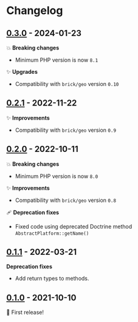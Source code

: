 # Changelog

## [0.3.0](https://github.com/brick/geo-doctrine/releases/tag/0.3.0) - 2024-01-23

💥 **Breaking changes**

- Minimum PHP version is now `8.1`

✨ **Upgrades**

- Compatibility with `brick/geo` version `0.10`

## [0.2.1](https://github.com/brick/geo-doctrine/releases/tag/0.2.1) - 2022-11-22

✨ **Improvements**

- Compatibility with `brick/geo` version `0.9`

## [0.2.0](https://github.com/brick/geo-doctrine/releases/tag/0.2.0) - 2022-10-11

💥 **Breaking changes**

- Minimum PHP version is now `8.0`

✨ **Improvements**

- Compatibility with `brick/geo` version `0.8`

🩹 **Deprecation fixes**

- Fixed code using deprecated Doctrine method `AbstractPlatform::getName()`

## [0.1.1](https://github.com/brick/geo-doctrine/releases/tag/0.1.1) - 2022-03-21

**Deprecation fixes**

* Add return types to methods.

## [0.1.0](https://github.com/brick/geo-doctrine/releases/tag/0.1.0) - 2021-10-10

:tada: First release!
